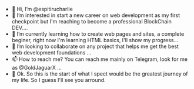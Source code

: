 - 👋 Hi, I’m @espitirucharlie
- 👀 I’m interested in start a new career on web development as my first checkpoint but I'm reaching to become a professional BlockChain DEV....
- 🌱 I’m currently learning how to create web pages and sites, a complete beginer, right now I'm learning HTML basics, I'll show my progress...
- 💞️ I’m looking to collaborate on any project that helps me get the best web development foundations ...
- 📫 How to reach me? You can reach me mainly on Telegram, look for me as @GoldJaguarX ...
- 🐆 Ok. So this is the start of what I spect would be the greatest journey of my life.
So I guess I'll see you arround.

<!---
espitirucharlie/espitirucharlie is a ✨ special ✨ repository because its `README.md` (this file) appears on your GitHub profile.
You can click the Preview link to take a look at your changes.
--->
